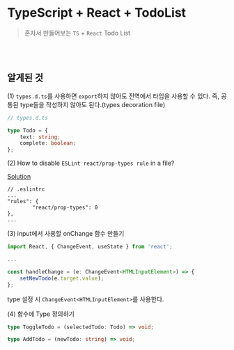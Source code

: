 # TypeScript + React + TodoList

> 혼자서 만들어보는 `TS` + `React` Todo List

<br />
<br />

## 알게된 것

(1) `types.d.ts`를 사용하면 `export`하지 않아도 전역에서 타입을 사용할 수 있다. 즉, 공통된 type들을 작성하지 않아도 된다.(types decoration file)

```ts
// types.d.ts

type Todo = {
    text: string;
    complete: boolean;
};
```

(2) How to disable `ESLint react/prop-types rule` in a file?

[Solution](https://stackoverflow.com/questions/30948970/how-to-disable-eslint-react-prop-types-rule-in-a-file)

```
// .eslintrc
...
"rules": {
        "react/prop-types": 0
},
...
```

(3) input에서 사용할 onChange 함수 만들기

```ts
import React, { ChangeEvent, useState } from 'react';

...

const handleChange = (e: ChangeEvent<HTMLInputElement>) => {
    setNewTodo(e.target.value);
};
```

type 설정 시 `ChangeEvent<HTMLInputElement>`를 사용한다.

(4) 함수에 Type 정의하기

```ts
type ToggleTodo = (selectedTodo: Todo) => void;

type AddTodo = (newTodo: string) => void;
```

<br />
<br />
<br />
